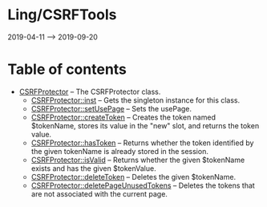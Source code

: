Ling/CSRFTools
================
2019-04-11 --> 2019-09-20




Table of contents
===========

- [CSRFProtector](https://github.com/lingtalfi/CSRFTools/blob/master/doc/api/Ling/CSRFTools/CSRFProtector.md) &ndash; The CSRFProtector class.
    - [CSRFProtector::inst](https://github.com/lingtalfi/CSRFTools/blob/master/doc/api/Ling/CSRFTools/CSRFProtector/inst.md) &ndash; Gets the singleton instance for this class.
    - [CSRFProtector::setUsePage](https://github.com/lingtalfi/CSRFTools/blob/master/doc/api/Ling/CSRFTools/CSRFProtector/setUsePage.md) &ndash; Sets the usePage.
    - [CSRFProtector::createToken](https://github.com/lingtalfi/CSRFTools/blob/master/doc/api/Ling/CSRFTools/CSRFProtector/createToken.md) &ndash; Creates the token named $tokenName, stores its value in the "new" slot, and returns the token value.
    - [CSRFProtector::hasToken](https://github.com/lingtalfi/CSRFTools/blob/master/doc/api/Ling/CSRFTools/CSRFProtector/hasToken.md) &ndash; Returns whether the token identified by the given tokenName is already stored in the session.
    - [CSRFProtector::isValid](https://github.com/lingtalfi/CSRFTools/blob/master/doc/api/Ling/CSRFTools/CSRFProtector/isValid.md) &ndash; Returns whether the given $tokenName exists and has the given $tokenValue.
    - [CSRFProtector::deleteToken](https://github.com/lingtalfi/CSRFTools/blob/master/doc/api/Ling/CSRFTools/CSRFProtector/deleteToken.md) &ndash; Deletes the given $tokenName.
    - [CSRFProtector::deletePageUnusedTokens](https://github.com/lingtalfi/CSRFTools/blob/master/doc/api/Ling/CSRFTools/CSRFProtector/deletePageUnusedTokens.md) &ndash; Deletes the tokens that are not associated with the current page.




